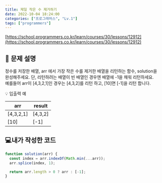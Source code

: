 ```yaml
---
title: 제일 작은 수 제거하기
date: 2022-10-04 18:24:00
categories: ["프로그래머스", "Lv.1"]
tags: ["programmers"]
---
```


[https://school.programmers.co.kr/learn/courses/30/lessons/12912](https://school.programmers.co.kr/learn/courses/30/lessons/12912)

## 📔 문제 설명

정수를 저장한 배열, arr 에서 가장 작은 수를 제거한 배열을 리턴하는 함수, solution을 완성해주세요. 단, 리턴하려는 배열이 빈 배열인 경우엔 배열에 -1을 채워 리턴하세요. 예를들어 arr이 [4,3,2,1]인 경우는 [4,3,2]를 리턴 하고, [10]면 [-1]을 리턴 합니다.

💡 입출력 예

| arr       | result  |
| --------- | ------- |
| [4,3,2,1] | [4,3,2] |
| [10]      | [-1]    |

## 💻내가 작성한 코드

```js
function solution(arr) {
  const index = arr.indexOf(Math.min(...arr));
  arr.splice(index, 1);

  return arr.length > 0 ? arr : [-1];
}
```
